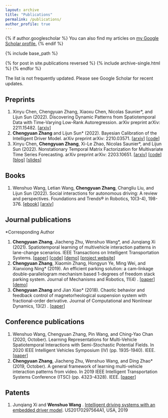 ```yaml
---
layout: archive
title: "Publications"
permalink: /publications/
author_profile: true
---
```


{% if author.googlescholar %}
You can also find my articles on <u><a href="{{author.googlescholar}}">my Google Scholar profile</a>.</u>
{% endif %}

{% include base_path %}

{% for post in site.publications reversed %}
{% include archive-single.html %}
{% endfor %}

[//]: # (APA)

The list is not frequently updated. Please see Google Scholar for recent updates.

## Preprints

1. Xinyu Chen, Chengyuan Zhang, Xiaoxu Chen, Nicolas Saunier*, and Lijun Sun (2022). Discovering Dynamic Patterns from
   Spatiotemporal Data
   with Time-Varying Low-Rank Autoregression. arXiv preprint arXiv:
   2211.15482. [[arxiv](https://arxiv.org/abs/2211.15482)]
2. **Chengyuan Zhang** and Lijun Sun* (2022). Bayesian Calibration of the Intelligent Driver Model. arXiv preprint
   arXiv:
   2210.03571. [[arxiv](https://arxiv.org/abs/2210.03571)] [[code](https://github.com/Chengyuan-Zhang/IDM_Bayesian_Calibration)]
2. Xinyu Chen, **Chengyuan Zhang**, Xi-Le Zhao, Nicolas Saunier*, and Lijun Sun (2022). Nonstationary Temporal Matrix
   Factorization for
   Multivariate Time Series Forecasting. arXiv preprint arXiv:
   2203.10651. [[arxiv](https://arxiv.org/abs/2203.10651)] [[code](https://github.com/xinychen/tracebase)] [[blog](https://medium.com/p/4705df163fcf)] [[slides](https://xinychen.github.io/slides/notmf.pdf)]

## Books

1. Wenshuo Wang, Letian Wang, **Chengyuan Zhang**, Changliu Liu, and Lijun Sun (2022). Social interactions for
   autonomous driving: A review and perspectives. Foundations and Trends® in Robotics, 10(3-4),
   198-376. [[ebook](https://www.nowpublishers.com/article/Details/ROB-078)] [[arxiv](https://arxiv.org/abs/2208.07541)]

## Journal publications

*Corresponding Author

1. **Chengyuan Zhang**, Jiacheng Zhu, Wenshuo Wang*, and Junqiang Xi (2021). Spatiotemporal learning of multivehicle
   interaction patterns in lane-change scenarios. IEEE Transactions on Intelligent Transportation
   Systems. [[paper](https://ieeexplore.ieee.org/abstract/document/9357407)] [[code](https://github.com/Chengyuan-Zhang/Gaussian_Velocity_Field)] [[demo](https://youtu.be/AcyDn43hb7I)] [[project website](https://chengyuan-zhang.github.io/Multivehicle-Interaction/)]
2. **Chengyuan Zhang**, Xiaomin Zhang, Hongyun Ye, Ming Wei, and Xianxiong Ning* (2019). An efficient parking solution:
   a cam-linkage double-parallelogram mechanism based 1-degrees of freedom stack parking system. Journal of Mechanisms
   and Robotics, 11(4)
   . [[paper](https://mechanismsrobotics.asmedigitalcollection.asme.org/article.aspx?articleid=2733268)] [[demo](https://youtu.be/lmwdDsUXUw8)]
3. **Chengyuan Zhang** and Jian Xiao* (2018). Chaotic behavior and feedback control of
   magnetorheological suspension system with fractional-order derivative. Journal of Computational and Nonlinear
   Dynamics, 13(2)
   . [[paper](https://asmedigitalcollection.asme.org/computationalnonlinear/article/13/2/021007/473529/Chaotic-Behavior-and-Feedback-Control-of)]

## Conference publications

1. Wenshuo Wang, Chengyuan Zhang, Pin Wang, and Ching-Yao Chan (2020, October). Learning Representations for
   Multi-Vehicle Spatiotemporal Interactions with Semi-Stochastic Potential Fields. In 2020 IEEE Intelligent Vehicles
   Symposium (IV) (pp. 1935-1940). IEEE. [[paper](https://ieeexplore.ieee.org/abstract/document/9304849)]
2. **Chengyuan Zhang**, Jiacheng Zhu, Wenshuo Wang, and Ding Zhao* (2019, October). A general framework of learning
   multi-vehicle interaction patterns from video. In 2019 IEEE Intelligent Transportation Systems Conference (ITSC) (pp.
   4323-4328). IEEE. [[paper](https://ieeexplore.ieee.org/abstract/document/8917212)]

## Patents

1. Junqiang Xi and **Wenshuo Wang**
   . [Intelligent driving systems with an embedded driver model](https://patents.google.com/patent/US10286900B2/en).
   US20170297564A1, USA, 2019
